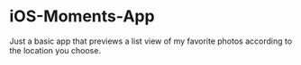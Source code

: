 # iOS-Moments-App
Just a basic app that previews a list view of my favorite photos according to the location you choose.
